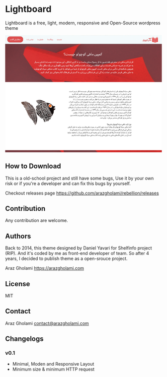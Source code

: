# Lightboard
Lightboard is a free, light, modern, responsive and Open-Source wordpress theme

![Screenshot](screenshot.png)

## How to Download
This is a old-school project and still have some bugs, Use it by your own risk or if you're a developer and can fix this bugs by yourself.

Checkout releases page https://github.com/arazgholami/rebellion/releases

## Contribution
Any contribution are welcome.

## Authors
Back to 2014, this theme designed by Daniel Yavari for Shelfinfo project (RIP). And it's coded by me as front-end developer of team. So after 4 years, I decided to publish theme as a open-srouce project.

Araz Gholami <https://arazgholami.com>

## License
MIT

## Contact
Araz Gholami contact@arazgholami.com 

## Changelogs
### v0.1
- Minimal, Moden and Responsive Layout
- Minimum size & minimum HTTP request
